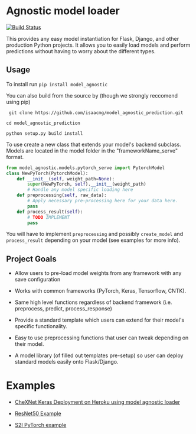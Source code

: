 # Agnostic model loader

[![Build Status](https://travis-ci.org/isaacmg/model_agnostic_prediction.svg?branch=master)](https://travis-ci.org/isaacmg/model_agnostic_prediction)

This provides any easy model instantiation for Flask, Django, and other production Python projects.
It allows you to easily load models and perform predictions without having to worry about the different types.

## Usage 

To install run 
` pip install model_agnostic `

You can also build from the source by (though we strongly reccomend using pip)

` git clone https://github.com/isaacmg/model_agnostic_prediction.git`

`cd model_agnostic_prediction`

` python setup.py build install ` 

To use create a new class that extends your model's backend subclass. Models are located in the model folder in the "frameworkName_serve" format. 

```python 
from model_agnostic.models.pytorch_serve import PytorchModel
class NewPyTorch(PytorchModel):
    def __init__(self, weight_path=None):
        super(NewPyTorch, self).__init__(weight_path)
        # Handle any model specific loading here 
    def preprocessing(self, raw_data):
        # Apply necessary pre-processing here for your data here.
        pass
    def process_result(self):
        # TODO IMPLEMENT 
        pass

```
 You will have to implement `preprocessing` and possibly `create_model` and `process_result` depending on your model (see examples for more info).  

## Project Goals
* Allow users to pre-load model weights from any framework with any save configuration

* Works with common frameworks (PyTorch, Keras, Tensorflow, CNTK).

* Same high level functions regardless of backend framework (i.e. preprocess, predict, process_response)

* Provide a standard template which users can extend for their model's specific functionality.

* Easy to use preprocessing functions that user can tweak depending on their model. 

* A model library (of filled out templates pre-setup) so user can deploy standard models easily onto Flask/Django. 

# Examples 

* [CheXNet Keras Deployment on Heroku using model agnostic loader](https://github.com/isaacmg/example_keras_heroku)

* [ResNet50 Example](https://github.com/isaacmg/model_agnostic_prediction/blob/143af897897e675b5cfaff60b6d5212963f8cff8/examples2/example_keras.py#L28)

* [S2I PyTorch example](https://github.com/isaacmg/s2i_pytorch_chex)





